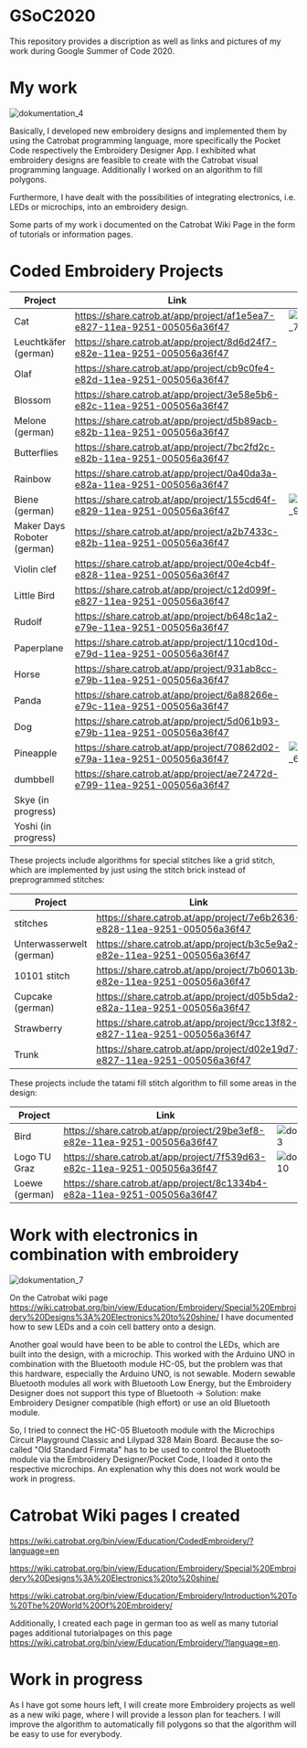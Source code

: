 # GSoC2020
This repository provides a discription as well as links and pictures of my work during Google Summer of Code 2020. 

# My work 
![dokumentation_4](https://user-images.githubusercontent.com/70317071/91435284-6199d080-e866-11ea-89f1-bc6a4497fd88.png)

Basically, I developed new embroidery designs and implemented them by using the Catrobat programming language, more specifically the Pocket Code respectively the Embroidery Designer App. I exhibited what embroidery designs are feasible to create with the Catrobat visual programming language. Additionally I worked on an algorithm to fill polygons.

Furthermore, I have dealt with the possibilities of integrating electronics, i.e. LEDs or microchips, into an embroidery design.

Some parts of my work i documented on the Catrobat Wiki Page in the form of tutorials or information pages.

# Coded Embroidery Projects

| Project        | Link           |   |
| ------------- |---------------|------------  |
| Cat           | https://share.catrob.at/app/project/af1e5ea7-e827-11ea-9251-005056a36f47 | ![dokumentation_7](https://user-images.githubusercontent.com/70317071/91435290-62326700-e866-11ea-936c-2abad809db63.png) |
| Leuchtkäfer (german)           | https://share.catrob.at/app/project/8d6d24f7-e82e-11ea-9251-005056a36f47 |
| Olaf           | https://share.catrob.at/app/project/cb9c0fe4-e82d-11ea-9251-005056a36f47 |
| Blossom           | https://share.catrob.at/app/project/3e58e5b6-e82c-11ea-9251-005056a36f47 |
| Melone (german)           | https://share.catrob.at/app/project/d5b89acb-e82b-11ea-9251-005056a36f47 |
| Butterflies           | https://share.catrob.at/app/project/7bc2fd2c-e82b-11ea-9251-005056a36f47 |
| Rainbow           | https://share.catrob.at/app/project/0a40da3a-e82a-11ea-9251-005056a36f47 |
| Biene (german)           | https://share.catrob.at/app/project/155cd64f-e829-11ea-9251-005056a36f47 | ![dokumentation_9](https://user-images.githubusercontent.com/70317071/91435294-63fc2a80-e866-11ea-9727-3528a21f2d6e.png) |
| Maker Days Roboter (german)           | https://share.catrob.at/app/project/a2b7433c-e82b-11ea-9251-005056a36f47 |
| Violin clef           | https://share.catrob.at/app/project/00e4cb4f-e828-11ea-9251-005056a36f47 |
| Little Bird           | https://share.catrob.at/app/project/c12d099f-e827-11ea-9251-005056a36f47 |
| Rudolf           | https://share.catrob.at/app/project/b648c1a2-e79e-11ea-9251-005056a36f47 |
| Paperplane           | https://share.catrob.at/app/project/110cd10d-e79d-11ea-9251-005056a36f47 |
| Horse           | https://share.catrob.at/app/project/931ab8cc-e79b-11ea-9251-005056a36f47 |
| Panda           | https://share.catrob.at/app/project/6a88266e-e79c-11ea-9251-005056a36f47 |
| Dog     | https://share.catrob.at/app/project/5d061b93-e79b-11ea-9251-005056a36f47 |
| Pineapple | https://share.catrob.at/app/project/70862d02-e79a-11ea-9251-005056a36f47 | ![dokumentation_6](https://user-images.githubusercontent.com/70317071/91435286-62326700-e866-11ea-9c48-f24149d6c343.png) |
| dumbbell | https://share.catrob.at/app/project/ae72472d-e799-11ea-9251-005056a36f47 |
| Skye (in progress) | |
| Yoshi (in progress) | |



These projects include algorithms for special stitches like a grid stitch, which are implemented by just using the stitch brick instead of preprogrammed stitches:

| Project        | Link           | |
| ------------- |---------------|---------------|
| stitches | https://share.catrob.at/app/project/7e6b2636-e828-11ea-9251-005056a36f47 |
| Unterwasserwelt (german) | https://share.catrob.at/app/project/b3c5e9a2-e82e-11ea-9251-005056a36f47 |
| 10101 stitch | https://share.catrob.at/app/project/7b06013b-e82e-11ea-9251-005056a36f47 |
| Cupcake (german) | https://share.catrob.at/app/project/d05b5da2-e82a-11ea-9251-005056a36f47 | ![dokumentation_8](https://user-images.githubusercontent.com/70317071/91435292-62cafd80-e866-11ea-89b0-6cbd98f42074.png) |
| Strawberry | https://share.catrob.at/app/project/9cc13f82-e827-11ea-9251-005056a36f47 |
| Trunk | https://share.catrob.at/app/project/d02e19d7-e827-11ea-9251-005056a36f47 |



These projects include the tatami fill stitch algorithm to fill some areas in the design:

| Project        | Link           | |
| ------------- |---------------|---------------|
| Bird | https://share.catrob.at/app/project/29be3ef8-e82e-11ea-9251-005056a36f47 | ![dokumentation_3](https://user-images.githubusercontent.com/70317071/91435282-6068a380-e866-11ea-9b4b-4a08cd72420d.png) |
| Logo TU Graz | https://share.catrob.at/app/project/7f539d63-e82c-11ea-9251-005056a36f47 |![dokumentation_10](https://user-images.githubusercontent.com/70317071/91435296-6494c100-e866-11ea-8808-4c533f2173e7.png) |
| Loewe (german) | https://share.catrob.at/app/project/8c1334b4-e82a-11ea-9251-005056a36f47 |



# Work with electronics in combination with embroidery

![dokumentation_7](https://user-images.githubusercontent.com/70317071/91435290-62326700-e866-11ea-936c-2abad809db63.png)


On the Catrobat wiki page https://wiki.catrobat.org/bin/view/Education/Embroidery/Special%20Embroidery%20Designs%3A%20Electronics%20to%20shine/ I have documented how to sew LEDs and a coin cell battery onto a design.

Another goal would have been to be able to control the LEDs, which are built into the design, with a microchip. This worked with the Arduino UNO in combination with the Bluetooth module HC-05, but the problem was that this hardware, especially the Arduino UNO, is not sewable. Modern sewable Bluetooth modules all work with Bluetooth Low Energy, but the Embroidery Designer does not support this type of Bluetooth -> Solution: make Embroidery Designer compatible (high effort) or use an old Bluetooth module.

So, I tried to connect the HC-05 Bluetooth module with the Microchips Circuit Playground Classic and Lilypad 328 Main Board. Because the so-called "Old Standard Firmata" has to be used to control the Bluetooth module via the Embroidery Designer/Pocket Code, I loaded it onto the respective microchips. An explenation why this does not work would be work in progress.

# Catrobat Wiki pages I created

https://wiki.catrobat.org/bin/view/Education/CodedEmbroidery/?language=en

https://wiki.catrobat.org/bin/view/Education/Embroidery/Special%20Embroidery%20Designs%3A%20Electronics%20to%20shine/

https://wiki.catrobat.org/bin/view/Education/Embroidery/Introduction%20To%20The%20World%20Of%20Embroidery/


Additionally, I created each page in german too as well as many tutorial pages additional tutorialpages on this page https://wiki.catrobat.org/bin/view/Education/Embroidery/?language=en. 

# Work in progress

As I have got some hours left, I will create more Embroidery projects as well as a new wiki page, where I will provide a lesson plan for teachers. I will improve the algorithm to automatically fill polygons so that the algorithm will be easy to use for everybody.
